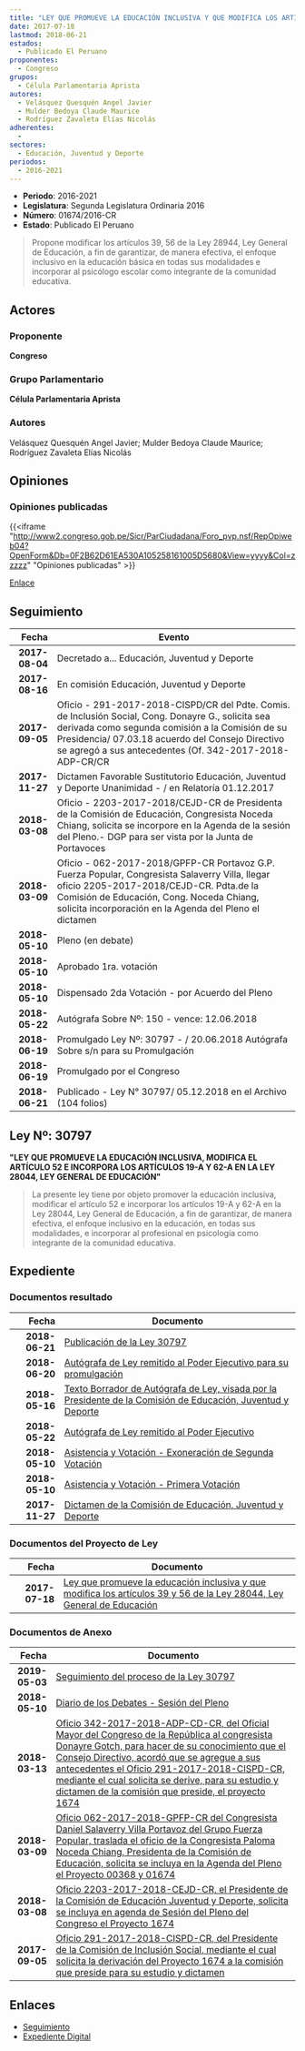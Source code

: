 ```yaml
---
title: "LEY QUE PROMUEVE LA EDUCACIÓN INCLUSIVA Y QUE MODIFICA LOS ARTÍCULOS 39 Y 56 DE LA LEY 28044, LEY GENERAL DE EDUCACIÓN"
date: 2017-07-18
lastmod: 2018-06-21
estados: 
  - Publicado El Peruano
proponentes: 
  - Congreso
grupos: 
  - Célula Parlamentaria Aprista
autores: 
  - Velásquez Quesquén Angel Javier
  - Mulder Bedoya Claude Maurice
  - Rodríguez Zavaleta Elías Nicolás
adherentes: 
  - 
sectores: 
  - Educación, Juventud y Deporte
periodos: 
  - 2016-2021
---
```


- **Periodo**: 2016-2021
- **Legislatura**: Segunda Legislatura Ordinaria 2016
- **Número**: 01674/2016-CR
- **Estado**: Publicado El Peruano

> Propone modificar los artículos 39, 56 de la Ley 28944, Ley General de Educación, a fin de garantizar, de manera efectiva, el enfoque inclusivo en la educación básica en todas sus modalidades e incorporar al psicólogo escolar como integrante de la comunidad educativa.


## Actores

### Proponente

**Congreso**

### Grupo Parlamentario

**Célula Parlamentaria Aprista**

### Autores

Velásquez Quesquén Angel Javier; Mulder Bedoya Claude Maurice; Rodríguez Zavaleta Elías Nicolás


## Opiniones

### Opiniones publicadas

{{<iframe "http://www2.congreso.gob.pe/Sicr/ParCiudadana/Foro_pvp.nsf/RepOpiweb04?OpenForm&Db=0F2B62D61EA530A105258161005D5680&View=yyyy&Col=zzzzz" "Opiniones publicadas" >}}

[Enlace](http://www2.congreso.gob.pe/Sicr/ParCiudadana/Foro_pvp.nsf/RepOpiweb04?OpenForm&Db=0F2B62D61EA530A105258161005D5680&View=yyyy&Col=zzzzz)

## Seguimiento

| Fecha | Evento |
|------:|--------|
| **2017-08-04** | Decretado a... Educación, Juventud y Deporte|
| **2017-08-16** | En comisión Educación, Juventud y Deporte|
| **2017-09-05** | Oficio - 291-2017-2018-CISPD/CR del Pdte. Comis. de Inclusión Social, Cong. Donayre G., solicita sea derivada como segunda comisión a la Comisión de su Presidencia/ 07.03.18 acuerdo del Consejo Directivo se agregó a sus antecedentes (Of. 342-2017-2018-ADP-CR/CR|
| **2017-11-27** | Dictamen Favorable Sustitutorio Educación, Juventud y Deporte Unanimidad - / en Relatoría 01.12.2017|
| **2018-03-08** | Oficio - 2203-2017-2018/CEJD-CR de Presidenta de la Comisión de Educación, Congresista Noceda Chiang, solicita se incorpore en la Agenda de la sesión del Pleno.- DGP para ser vista por la Junta de Portavoces|
| **2018-03-09** | Oficio - 062-2017-2018/GPFP-CR Portavoz G.P. Fuerza Popular, Congresista Salaverry Villa, llegar oficio 2205-2017-2018/CEJD-CR. Pdta.de la Comisión de Educación, Cong. Noceda Chiang, solicita incorporación en la Agenda del Pleno el dictamen|
| **2018-05-10** | Pleno (en debate)|
| **2018-05-10** | Aprobado 1ra. votación|
| **2018-05-10** | Dispensado 2da Votación - por Acuerdo del Pleno|
| **2018-05-22** | Autógrafa Sobre Nº: 150 - vence: 12.06.2018|
| **2018-06-19** | Promulgado Ley Nº: 30797 - / 20.06.2018 Autógrafa Sobre s/n para su Promulgación|
| **2018-06-19** | Promulgado por el Congreso|
| **2018-06-21** | Publicado - Ley N° 30797/ 05.12.2018 en el Archivo (104 folios)|

## Ley Nº: 30797

**"LEY QUE PROMUEVE LA EDUCACIÓN INCLUSIVA, MODIFICA EL ARTÍCULO 52 E INCORPORA LOS ARTÍCULOS 19-A Y 62-A EN LA LEY 28044, LEY GENERAL DE EDUCACIÓN"**

> La presente ley tiene por objeto promover la educación inclusiva, modificar el artículo 52 e incorporar los artículos 19-A y 62-A en la Ley 28044, Ley General de Educación, a fin de garantizar, de manera efectiva, el enfoque inclusivo en la educación, en todas sus modalidades, e incorporar al profesional en psicología como integrante de la comunidad educativa.


## Expediente


### Documentos resultado

| Fecha | Documento |
|------:|--------|
| **2018-06-21** | [Publicación de la Ley 30797](http://www.leyes.congreso.gob.pe/Documentos/2016_2021/ADLP/Normas_Legales/30797-LEY.pdf) |
| **2018-06-20** | [Autógrafa de Ley remitido al Poder Ejecutivo para su promulgación](http://www.leyes.congreso.gob.pe/Documentos/2016_2021/ADLP/Texto_Aprobado/AU0167420180620.pdf) |
| **2018-05-16** | [Texto Borrador de Autógrafa de Ley, visada por la Presidente de la Comisión de Educación, Juventud y Deporte](http://www.leyes.congreso.gob.pe/Documentos/2016_2021/Texto_Borrador_de_Autografa/BAU01674_20180516.pdf) |
| **2018-05-22** | [Autógrafa de Ley remitido al Poder Ejecutivo](http://www.leyes.congreso.gob.pe/Documentos/2016_2021/Autografas/Ley_y_de_Resolucion_Legislativa/AU0167420180522.pdf) |
| **2018-05-10** | [Asistencia y Votación - Exoneración de Segunda Votación](http://www.leyes.congreso.gob.pe/Documentos/2016_2021/Asistencia_y_Votacion/Proyectos_de_Ley/AV01674_20180510.pdf) |
| **2018-05-10** | [Asistencia y Votación - Primera Votación](http://www.leyes.congreso.gob.pe/Documentos/2016_2021/Asistencia_y_Votacion/Proyectos_de_Ley/Exoneracion_de_Segunda_Votacion/AVES01674_20180510.pdf) |
| **2017-11-27** | [Dictamen de la Comisión de Educación, Juventud y Deporte](http://www.leyes.congreso.gob.pe/Documentos/2016_2021/Dictamenes/Proyectos_de_Ley/01674DC10MAY_20171127.pdf) |

### Documentos del Proyecto de Ley

| Fecha | Documento |
|------:|--------|
| **2017-07-18** | [Ley que promueve la educación inclusiva y que modifica los artículos 39 y 56 de la Ley 28044, Ley General de Educación](http://www.leyes.congreso.gob.pe/Documentos/2016_2021/Proyectos_de_Ley_y_de_Resoluciones_Legislativas/PL0167420170718.pdf) |

### Documentos de Anexo

| Fecha | Documento |
|------:|--------|
| **2019-05-03** | [Seguimiento del proceso de la Ley 30797](http://www.leyes.congreso.gob.pe/Documentos/2016_2021/Seguimiento_de_Proyectos_de_Ley/01674PL_20190503.pdf) |
| **2018-05-10** | [Diario de los Debates - Sesión del Pleno](http://www.leyes.congreso.gob.pe/Documentos/2016_2021/ADLP/Diario_Debates/30797-TDD.pdf) |
| **2018-03-13** | [Oficio 342-2017-2018-ADP-CD-CR, del Oficial Mayor del Congreso de la República al congresista Donayre Gotch, para hacer de su conocimiento que el Consejo Directivo, acordó que se agregue a sus antecedentes el Oficio 291-2017-2018-CISPD-CR, mediante el cual solicita se derive, para su estudio y dictamen de la comisión que preside, el proyecto 1674](http://www.leyes.congreso.gob.pe/Documentos/2016_2021/Oficios/Oficialia_Mayor/OFICIO-342-2017-2018-ADP-CD-CR.pdf) |
| **2018-03-09** | [Oficio 062-2017-2018-GPFP-CR del Congresista Daniel Salaverry Villa Portavoz del Grupo Fuerza Popular, traslada el oficio de la Congresista Paloma Noceda Chiang, Presidenta de la Comisión de Educación, solicita se incluya en la Agenda del Pleno el Proyecto 00368 y 01674](http://www.leyes.congreso.gob.pe/Documentos/2016_2021/Oficios/Grupos_Parlamentarios/OFICIO-062-2017-2018-GPFP-CR..pdf) |
| **2018-03-08** | [Oficio 2203-2017-2018-CEJD-CR, el Presidente de la Comisión de Educación Juventud y Deporte, solicita se incluya en agenda de Sesión del Pleno del Congreso el Proyecto 1674](http://www.leyes.congreso.gob.pe/Documentos/2016_2021/Oficios/Comisiones_Ordinarias/OFICIO-2203-2017-2018-CEJD-CR.pdf) |
| **2017-09-05** | [Oficio 291-2017-2018-CISPD-CR, del Presidente de la Comisión de Inclusión Social, mediante el cual solicita la derivación del Proyecto 1674 a la comisión que preside para su estudio y dictamen](http://www.leyes.congreso.gob.pe/Documentos/2016_2021/Oficios/Comisiones_Ordinarias/OFICIO-291-2017-2018-CISPD-CR..pdf) |

## Enlaces 

- [Seguimiento](http://www2.congreso.gob.pe/Sicr/TraDocEstProc/CLProLey2016.nsf/f7fff46988ca05b1052578e100829cc7/2ce0230af78a569c05258161005d2d1c?OpenDocument)
- [Expediente Digital](http://www2.congreso.gob.pe/Sicr/TraDocEstProc/CLProLey2016.nsf/f7fff46988ca05b1052578e100829cc7/2ce0230af78a569c05258161005d2d1c?OpenDocument&Click=05257FB7005EB655.eb71d0cf91d8294e05256cdf006b5706/$Body/0.1C6C)
